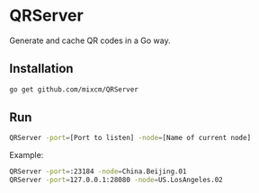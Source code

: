 # QRServer
Generate and cache QR codes in a Go way.

## Installation

```bash
go get github.com/mixcm/QRServer
```

## Run

```bash
QRServer -port=[Port to listen] -node=[Name of current node]
```

Example:

```bash
QRServer -port=:23184 -node=China.Beijing.01
QRServer -port=127.0.0.1:28080 -node=US.LosAngeles.02
```